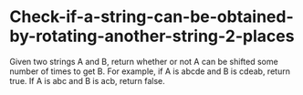 # Check-if-a-string-can-be-obtained-by-rotating-another-string-2-places
Given two strings A and B, return whether or not A can be shifted some number of times to get B.  For example, if A is abcde and B is cdeab, return true. If A is abc and B is acb, return false.
